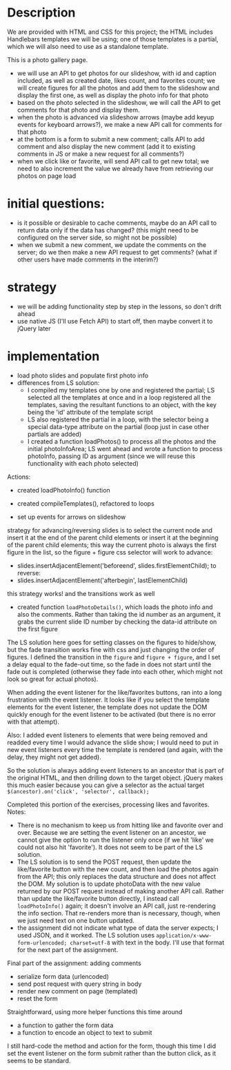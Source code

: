 # Description
We are provided with HTML and CSS for this project; the HTML includes Handlebars templates we will be using; one of those templates is a partial, which we will also need to use as a standalone template.

This is a photo gallery page.
- we will use an API to get photos for our slideshow, with id and caption included, as well as created date, likes count, and favorites count; we will create figures for all the photos and add them to the slideshow and display the first one, as well as display the photo info for that photo
- based on the photo selected in the slideshow, we will call the API to get comments for that photo and display them.
- when the photo is advanced via slideshow arrows (maybe add keyup events for keyboard arrows?), we make a new API call for comments for that photo
- at the bottom is a form to submit a new comment; calls API to add comment and also display the new comment (add it to existing comments in JS or make a new request for all comments?)
- when we click like or favorite, will send API call to get new total; we need to also increment the value we already have from retrieving our photos on page load

# initial questions:
- is it possible or desirable to cache comments, maybe do an API call to return data only if the data has changed? (this might need to be configured on the server side, so might not be possible)
- when we submit a new comment, we update the comments on the server; do we then make a new API request to get comments? (what if other users have made comments in the interim?)

# strategy
- we will be adding functionality step by step in the lessons, so don't drift ahead
- use native JS (I'll use Fetch API) to start off, then maybe convert it to jQuery later

# implementation
- load photo slides and populate first photo info
- differences from LS solution:
  - I compiled my templates one by one and registered the partial; LS selected all the templates at once and in a loop registered all the templates, saving the resultant functions to an object, with the key being the 'id' attribute of the template script
  - LS also registered the partial in a loop, with the selector being a special data-type attribute on the partial (loop just in case other partials are added)
  - I created a function loadPhotos() to process all the photos and the initial photoInfoArea; LS went ahead and wrote a function to process photoInfo, passing ID as argument (since we will reuse this functionality with each photo selected)

Actions:
- created loadPhotoInfo() function
- created compileTemplates(), refactored to loops

- set up events for arrows on slideshow

strategy for advancing/reversing slides is to select the current node and insert it at the end of the parent child elements or insert it at the beginning of the parent child elements; this way the current photo is always the first figure in the list, so the figure + figure css selector will work
to advance:
- slides.insertAdjacentElement('beforeend', slides.firstElementChild);
to reverse:
- slides.insertAdjacentElement('afterbegin', lastElementChild)

this strategy works! and the transitions work as well
- created function `loadPhotoDetails()`, which loads the photo info and also the comments. Rather than taking the id number as an argument, it grabs the current slide ID number by checking the data-id attribute on the first figure


The LS solution here goes for setting classes on the figures to hide/show, but the fade transition works fine with css and just changing the order of figures. I defined the transition in the `figure` and `figure + figure`, and I set a delay equal to the fade-out time, so the fade in does not start until the fade out is completed (otherwise they fade into each other, which might not look so great for actual photos).

When adding the event listener for the like/favorites buttons, ran into a long frustration with the event listener. It looks like if you select the template elements for the event listener, the template does not update the DOM quickly enough for the event listener to be activated (but there is no error with that attempt).

Also: I added event listeners to elements that were being removed and readded every time I would advance the slide show; I would need to put in new event listeners every time the template is rendered (and again, with the delay, they might not get added).

So the solution is always adding event listeners to an ancestor that is part of the original HTML, and then drilling down to the target object. jQuery makes this much easier because you can give a selector as the actual target `$(ancestor).on('click', 'selector', callback);`

Completed this portion of the exercises, processing likes and favorites.
Notes:
- There is no mechanism to keep us from hitting like and favorite over and over. Because we are setting the event listener on an ancestor, we cannot give the option to run the listener only once (if we hit 'like' we could not also hit 'favorite'). It does not seem to be part of the LS solution.
- The LS solution is to send the POST request, then update the like/favorite button with the new count, and then load the photos again from the API; this only replaces the data structure and does not affect the DOM. My solution is to update photoData with the new value returned by our POST request instead of making another API call. Rather than update the like/favorite button directly, I instead call `loadPhotoInfo()` again; it doesn't involve an API call, just re-rendering the info section. That re-renders more than is necessary, though, when we just need text on one button updated.
- the assignment did not indicate what type of data the server expects; I used JSON, and it worked. The LS solution uses `application/x-www-form-urlencoded; charset=utf-8` with text in the body. I'll use that format for the next part of the assignment.

Final part of the assignment: adding comments
- serialize form data (urlencoded)
- send post request with query string in body
- render new comment on page (templated)
- reset the form

Straightforward, using more helper functions this time around
- a function to gather the form data
- a function to encode an object to text to submit

I still hard-code the method and action for the form, though this time I did set the event listener on the form submit rather than the button click, as it seems to be standard.

